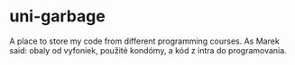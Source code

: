 # uni-garbage
A place to store my code from different programming courses. As Marek said: obaly od vyfoniek, použité kondómy, a kód z intra do programovania.
